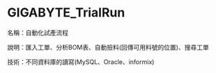 # GIGABYTE_TrialRun
名稱：自動化試產流程

說明：匯入工單、分析BOM表、自動撿料(回傳可用料號的位置)、搜尋工單

技術：不同資料庫的讀寫(MySQL、Oracle、informix)
